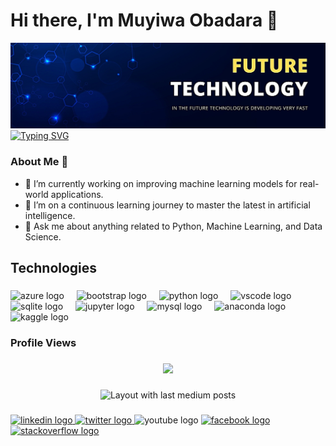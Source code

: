 # **Hi there, I'm Muyiwa Obadara 👋**
![AI-Quote](b.jpg)
[![Typing SVG](https://readme-typing-svg.demolab.com?font=&size=14&duration=8000&pause=500&color=6A1EF7&background=FFFFFF00&vCenter=true&random=false&width=700&height=35&separator=%3C&lines=In+the+world+of+0s+and+1s%2C+AI+is+the+true+magic+that+brings+innovation+to+life.+%E2%9C%A8%3CAI+doesn%E2%80%99t+just+learn%2C+it+evolves+with+every+interaction.+%F0%9F%9A%80%3CThe+future+isn%E2%80%99t+written;+it%E2%80%99s+coded+by+AI+enthusiasts.+%F0%9F%92%BB%3CEmbrace+the+AI+revolution%E2%80%94it%E2%80%99s+not+just+smart%2C+it%E2%80%99s+brilliant.+%F0%9F%A4%96%E2%9C%A8%3C%E2%80%9CWith+AI%2C+the+possibilities+aren%E2%80%99t+just+endless%E2%80%94they%E2%80%99re+exponential.+%F0%9F%94%81)](https://git.io/typing-svg)

### About Me 🚀
- 🔭 I’m currently working on improving machine learning models for real-world applications.
- 🌱 I’m on a continuous learning journey to master the latest in artificial intelligence.
- 💬 Ask me about anything related to Python, Machine Learning, and Data Science.

<h2 align="left">Technologies</h2>

###

<div align="left">
  <img src="https://cdn.jsdelivr.net/gh/devicons/devicon/icons/azure/azure-original.svg" height="40" alt="azure logo"  />
  <img width="12" />
  <img src="https://cdn.jsdelivr.net/gh/devicons/devicon/icons/bootstrap/bootstrap-original.svg" height="40" alt="bootstrap logo"  />
  <img width="12" />
  <img src="https://cdn.jsdelivr.net/gh/devicons/devicon/icons/python/python-original.svg" height="40" alt="python logo"  />
  <img width="12" />
  <img src="https://cdn.jsdelivr.net/gh/devicons/devicon/icons/vscode/vscode-original.svg" height="40" alt="vscode logo"  />
  <img width="12" />
  <img src="https://cdn.jsdelivr.net/gh/devicons/devicon/icons/sqlite/sqlite-original.svg" height="40" alt="sqlite logo"  />
  <img width="12" />
  <img src="https://cdn.jsdelivr.net/gh/devicons/devicon/icons/jupyter/jupyter-original.svg" height="40" alt="jupyter logo"  />
  <img width="12" />
  <img src="https://cdn.jsdelivr.net/gh/devicons/devicon/icons/mysql/mysql-original.svg" height="40" alt="mysql logo"  />
  <img width="12" />
  <img src="https://cdn.jsdelivr.net/gh/devicons/devicon/icons/anaconda/anaconda-original.svg" height="40" alt="anaconda logo"  />
  <img width="12" />
  <img src="https://cdn.jsdelivr.net/gh/devicons/devicon/icons/kaggle/kaggle-original.svg" height="40" alt="kaggle logo"  />
</div>

###

<h3 align="left">Profile Views</h3>

###

<div align="center">
  <img src="https://profile-counter.glitch.me/muyiwa-obadara/count.svg?"  />
</div>

###

<div align="center">
  <img src="https://github-read-medium-git-main.pahlevikun.vercel.app/latest?limit=4&username=muyiwaobadara" alt="Layout with last medium posts"  />
</div>

###

<div align="left">
  <a href="https://linkedin.com/in/muyiwaobadara" target="_blank">
    <img src="https://img.shields.io/static/v1?message=LinkedIn&logo=linkedin&label=&color=0077B5&logoColor=white&labelColor=&style=for-the-badge" height="40" alt="linkedin logo"  />
  </a>
  <a href="https://x.com/M_Obadara" target="_blank">
    <img src="https://img.shields.io/static/v1?message=Twitter&logo=twitter&label=&color=1DA1F2&logoColor=white&labelColor=&style=for-the-badge" height="40" alt="twitter logo"  />
  </a>
  <img src="https://img.shields.io/static/v1?message=Youtube&logo=youtube&label=&color=FF0000&logoColor=white&labelColor=&style=for-the-badge" height="40" alt="youtube logo"  />
  <a href="https://facebook.com/mj.obadara" target="_blank">
    <img src="https://img.shields.io/static/v1?message=Facebook&logo=facebook&label=&color=1877F2&logoColor=white&labelColor=&style=for-the-badge" height="40" alt="facebook logo"  />
  </a>
  <a href="https://stackoverflow.chttps://stackoverflow.com/users/12645276/muyiwa-j-obadaraom/users/12645276/muyiwa-j-obadara" target="_blank">
    <img src="https://img.shields.io/static/v1?message=Stackoverflow&logo=stackoverflow&label=&color=FE7A16&logoColor=white&labelColor=&style=for-the-badge" height="40" alt="stackoverflow logo"  />
  </a>
</div>

###


